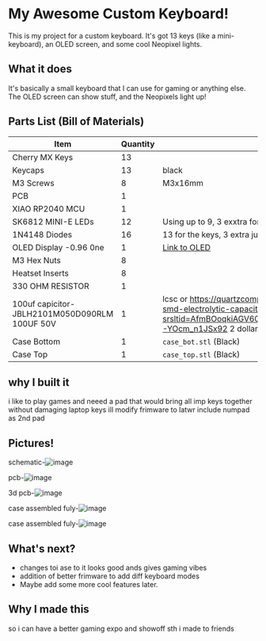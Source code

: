 # My Awesome Custom Keyboard!

This is my project for a custom keyboard. It's got 13 keys (like a mini-keyboard), an OLED screen, and some cool Neopixel lights.

## What it does

It's basically a small keyboard that I can use for gaming or anything else.  The OLED screen can show stuff, and the Neopixels light up!

## Parts List (Bill of Materials)

| Item             | Quantity | Notes                                      |
| ---------------- | -------- | ----------------------------------------- |
| Cherry MX Keys    | 13       |                                           |
| Keycaps          | 13       |   black  |
| M3 Screws        | 8      | M3x16mm                                    |
| PCB              | 1        |                                           |
| XIAO RP2040 MCU   | 1        |                                           |
| SK6812 MINI-E LEDs | 12      | Using up to 9, 3 exxtra for backup.       |
| 1N4148 Diodes    | 16       | 13 for the keys, 3 extra just in case.      |
| OLED Display -0.96 0ne   | 1        | [Link to OLED](https://www.aliexpress.com/item/1005007689097248.html?spm=a2g0o.productlist.main.7.6b645392Io9IUI&algo_pvid=d0e2f0a7-25ca-4bd2-abf9-0d51e69e6301&algo_exp_id=d0e2f0a7-25ca-4bd2-abf9-0d51e69e6301-3&pdp_npi=4%40dis%21INR%21101.20%21101.20%21%21%218.30%218.30%21%402151e46917294483196643000e636e%2112000041848914065%21sea%21US%213949123155%21ABX&curPageLogUid=vjNGXR7xkV8a&utparam-url=scene%3Asearch%7Cquery_from%3A&gatewayAdapt=4itemAdapt) |
| M3 Hex Nuts      | 8     |                                           |
| Heatset Inserts  | 8      |                            |
|330 OHM RESISTOR  | 1      |                            |
|100uf capicitor-JBLH2101M050D090RLM 100UF 50V| 1        | lcsc  or https://quartzcomponents.com/products/100uf-50v-smd-electrolytic-capacitor?srsltid=AfmBOoqkiAGV60obKofCiIf2igcHeRBV1DKk76Hr393-YOcm_n1JSx92 2 dollars wth dilevery              |
| Case Bottom      | 1        | `case_bot.stl` (Black)                     |
| Case Top         | 1        | `case_top.stl` (Black)                     |

## why I built it

i like to play games and neeed a pad that would bring all imp keys together without damaging laptop keys 
ill modify frimware to latwr include numpad as 2nd pad

## Pictures! 

schematic-![image](https://github.com/user-attachments/assets/7c9db3ad-6fbd-42ef-890a-86c0e1709dd5)

pcb-![image](https://github.com/user-attachments/assets/8d4d7275-f2d3-4f37-8044-3ba92ff5ba1a)

3d pcb-![image](https://github.com/user-attachments/assets/2a342a07-8098-4f48-8225-53351d42a978)

case assembled fuly-![image](https://github.com/user-attachments/assets/83b1aaa7-1492-4631-af61-9061e48c1162)

case assembled fuly-![image](https://github.com/user-attachments/assets/d28bdc69-ef74-4335-8b19-ad009aee84bc)





## What's next?
*   changes toi  ase to it looks good ands gives gaming vibes
*   addition of better frimware to add diff keyboard modes
*   Maybe add some more cool features later.

## Why I made this

so i can have a better gaming expo and showoff sth i made to friends

